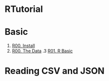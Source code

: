 # RTutorial

# Basic
1. [R00. Install]()
2. [R00. The Data](http://R4CSS.github.io/RTutorial/R00Basic.html)
.3 [R01. R Basic]()

# Reading CSV and JSON


